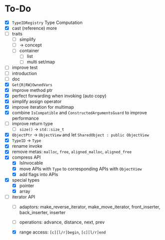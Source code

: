 # To-Do

- [x] `TypeIDRegistry` Type Computation
- [x] cast (reference) more
- [ ] traits
  - [ ] simplify
  - [ ]  -> concept
  - [ ] container
    - [ ] list
    - [ ] multi set/map
- [ ] improve test
- [ ] introduction
- [ ] doc
- [x] `Get{R|RW}OwnedVars` 
- [x] improve method ptr
- [x] perfect forwarding when invoking (auto copy)
- [x] simplify assign operator
- [x] improve iteration for multimap
- [x] combine `IsCompatible` and `ConstructedArgumentsGuard` to improve performance
- [ ] improve return type
  - [ ] `size()` -> `std::size_t` 
- [x] `ObjectPtr` -> `ObjectView` and let `SharedObject : public ObjectView` 
- [x] `TypeID` -> `Type` 
- [x] rename invoke
- [x] remove metas: `malloc`, `free`, `aligned_malloc`, `aligned_free` 
- [x] compress API
  - [x] IsInvocable
  - [x] move APIs with `Type` to corresponding APIs with `ObjectView` 
  - [x] add flags into APIs
- [x] special types
  - [x] pointer
  - [x] array
- [ ] iterator API
  - [ ] adaptors: make_reverse_iterator, make_move_iterator, front_inserter, back_inserter, inserter
  - [ ] operations: advance, distance, next, prev
  - [x] range access: `[c][l/r]begin`, `[c][l/r]end` 


